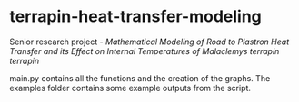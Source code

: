 # terrapin-heat-transfer-modeling
Senior research project - *Mathematical Modeling of Road to Plastron Heat Transfer and its Effect on Internal Temperatures of Malaclemys terrapin terrapin*

main.py contains all the functions and the creation of the graphs. The examples folder contains some example outputs from the script.
